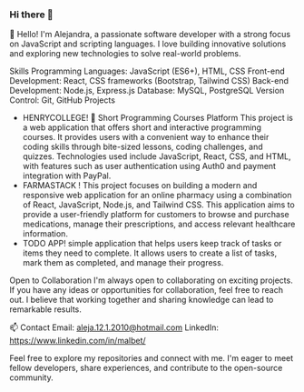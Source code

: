 ### Hi there 👋


🌱 Hello! I'm Alejandra, a passionate software developer with a strong focus on JavaScript and scripting languages. I love building innovative solutions and exploring new technologies to solve real-world problems.

Skills
Programming Languages: JavaScript (ES6+), HTML, CSS
Front-end Development: React, CSS frameworks (Bootstrap, Tailwind CSS)
Back-end Development: Node.js, Express.js
Database: MySQL, PostgreSQL
Version Control: Git, GitHub
Projects
- HENRYCOLLEGE! 🔭
Short Programming Courses Platform
This project is a web application that offers short and interactive programming courses. It provides users with a convenient way to enhance their coding skills through bite-sized lessons, coding challenges, and quizzes. Technologies used include JavaScript, React, CSS, and HTML, with features such as user authentication using Auth0 and payment integration with PayPal.
- FARMASTACK !
This project focuses on building a modern and responsive web application for an online pharmacy using a combination of React, JavaScript, Node.js, and Tailwind CSS. This application aims to provide a user-friendly platform for customers to browse and purchase medications, manage their prescriptions, and access relevant healthcare information.
- TODO APP!
simple application that helps users keep track of tasks or items they need to complete. It allows users to create a list of tasks, mark them as completed, and manage their progress.

Open to Collaboration
I'm always open to collaborating on exciting projects. If you have any ideas or opportunities for collaboration, feel free to reach out. I believe that working together and sharing knowledge can lead to remarkable results.

 📫  Contact
Email: aleja.12.1.2010@hotmail.com
LinkedIn: https://www.linkedin.com/in/malbet/

Feel free to explore my repositories and connect with me. I'm eager to meet fellow developers, share experiences, and contribute to the open-source community.
